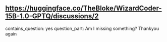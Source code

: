 ## https://huggingface.co/TheBloke/WizardCoder-15B-1.0-GPTQ/discussions/2

contains_question: yes
question_part: Am I missing something? Thankyou again